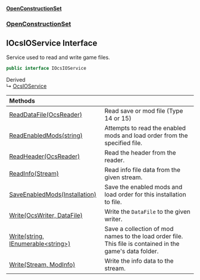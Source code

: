 #### [OpenConstructionSet](index.md 'index')
### [OpenConstructionSet](index.md#OpenConstructionSet 'OpenConstructionSet')
## IOcsIOService Interface
Service used to read and write game files.  
```csharp
public interface IOcsIOService
```

Derived  
&#8627; [OcsIOService](UgUMQOJatpjEs0nJNw+3_w.md 'OpenConstructionSet.OcsIOService')  

| Methods | |
| :--- | :--- |
| [ReadDataFile(OcsReader)](baJdehAKTzZEi_MB6cxUxw.md 'OpenConstructionSet.IOcsIOService.ReadDataFile(OpenConstructionSet.IO.OcsReader)') | Read save or mod file (Type 14 or 15)<br/> |
| [ReadEnabledMods(string)](Op_W1+e1t6gqIKweSVcrLQ.md 'OpenConstructionSet.IOcsIOService.ReadEnabledMods(string)') | Attempts to read the enabled mods and load order from the specified file.<br/> |
| [ReadHeader(OcsReader)](lq7Xr7bv99XCIkjaeVcekQ.md 'OpenConstructionSet.IOcsIOService.ReadHeader(OpenConstructionSet.IO.OcsReader)') | Read the header from the reader.<br/> |
| [ReadInfo(Stream)](kCsNBzPe0Oey9t7Al3Zzow.md 'OpenConstructionSet.IOcsIOService.ReadInfo(System.IO.Stream)') | Read info file data from the given stream.<br/> |
| [SaveEnabledMods(Installation)](XUd5vIYPxMr7bUZae_t0pg.md 'OpenConstructionSet.IOcsIOService.SaveEnabledMods(OpenConstructionSet.Models.Installation)') | Save the enabled mods and load order for this installation to file.<br/> |
| [Write(OcsWriter, DataFile)](mWs5rJaesLdImdCpJIlg9Q.md 'OpenConstructionSet.IOcsIOService.Write(OpenConstructionSet.IO.OcsWriter, OpenConstructionSet.Models.DataFile)') | Write the `DataFile` to the given writer.<br/> |
| [Write(string, IEnumerable&lt;string&gt;)](xGYwv_QWwjUEaUla4qqHVw.md 'OpenConstructionSet.IOcsIOService.Write(string, System.Collections.Generic.IEnumerable&lt;string&gt;)') | Save a collection of mod names to the load order file. This file is contained in the game's data folder.<br/> |
| [Write(Stream, ModInfo)](H+dw18CWbclxr3q+fS0drg.md 'OpenConstructionSet.IOcsIOService.Write(System.IO.Stream, OpenConstructionSet.Models.ModInfo)') | Write the info data to the stream. <br/> |
